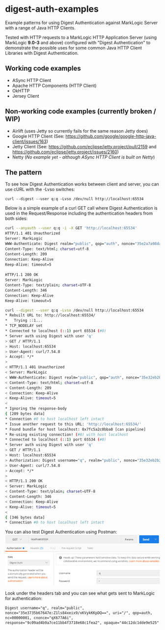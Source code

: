 # digest-auth-examples

Example patterns for using Digest Authentication against MarkLogic Server with a range of Java HTTP Clients.

Tested with HTTP requests to a MarkLogic HTTP Application Server (using MarkLogic **9.0-3** and above) configured with "Digest Authentication" to demonstrate the possible uses for some common Java HTTP Client Libraries with Digest Authentication.

## Working code examples

- ASync HTTP Client
- Apache HTTP Components (HTTP Client)
- OkHTTP
- Jersey Client

## Non-working code examples (currently broken / WIP)

- Airlift (uses Jetty so currently fails for the same reason Jetty does)
- Google HTTP Client (See: https://github.com/google/google-http-java-client/issues/163)
- Jetty Client (See: https://github.com/eclipse/jetty.project/pull/2159 and https://github.com/eclipse/jetty.project/issues/2160)
- Netty (_No example yet - although ASync HTTP Client is built on Netty_)

## The pattern

To see how Digest Authentication works between client and server, you can use cURL with the -Lvso switches:

```
curl --digest --user q:q -Lvso /dev/null http://localhost:65534
```

Below is a simple example of a curl GET call where Digest Authentication is used in the Request/Response including the authentication headers from both sides:

```bash
curl --anyauth --user q:q -i -X GET 'http://localhost:65534'
HTTP/1.1 401 Unauthorized
Server: MarkLogic
WWW-Authenticate: Digest realm="public", qop="auth", nonce="35e2a7a98da338:IZsXr6ZTryi4ct7ZtWMC7g==", opaque="23928c8c7e58e1ea"
Content-Type: text/html; charset=utf-8
Content-Length: 209
Connection: Keep-Alive
Keep-Alive: timeout=5

HTTP/1.1 200 OK
Server: MarkLogic
Content-Type: text/plain; charset=UTF-8
Content-Length: 346
Connection: Keep-Alive
Keep-Alive: timeout=5
```

```bash
curl --digest --user q:q -Lvso /dev/null http://localhost:65534
* Rebuilt URL to: http://localhost:65534/
*   Trying ::1...
* TCP_NODELAY set
* Connected to localhost (::1) port 65534 (#0)
* Server auth using Digest with user 'q'
> GET / HTTP/1.1
> Host: localhost:65534
> User-Agent: curl/7.54.0
> Accept: */*
>
< HTTP/1.1 401 Unauthorized
< Server: MarkLogic
< WWW-Authenticate: Digest realm="public", qop="auth", nonce="35e32eb2b27240:wLUp/u/8HKC2UEk7fkmkDA==", opaque="5ed25b49530f2224"
< Content-Type: text/html; charset=utf-8
< Content-Length: 209
< Connection: Keep-Alive
< Keep-Alive: timeout=5
<
* Ignoring the response-body
{ [209 bytes data]
* Connection #0 to host localhost left intact
* Issue another request to this URL: 'http://localhost:65534/'
* Found bundle for host localhost: 0x7fc5a2c0bba0 [can pipeline]
* Re-using existing connection! (#0) with host localhost
* Connected to localhost (::1) port 65534 (#0)
* Server auth using Digest with user 'q'
> GET / HTTP/1.1
> Host: localhost:65534
> Authorization: Digest username="q", realm="public", nonce="35e32eb2b27240:wLUp/u/8HKC2UEk7fkmkDA==", uri="/", cnonce="MWIzNjAxNWY1MzliOWI0Y2UxNDcyZjY5ZjE2Y2ZiZjU=", nc=00000001, qop=auth, response="f7f00dce41fc1a0b0200758922e697f3", opaque="5ed25b49530f2224"
> User-Agent: curl/7.54.0
> Accept: */*
>
< HTTP/1.1 200 OK
< Server: MarkLogic
< Content-Type: text/plain; charset=UTF-8
< Content-Length: 346
< Connection: Keep-Alive
< Keep-Alive: timeout=5
<
{ [346 bytes data]
* Connection #0 to host localhost left intact
```

You can also test Digest Authentication using Postman:
![Postman Configuation for Digest Auth](src/main/resources/postman-example.png "Postman Configuation for Digest Auth")

Look under the headers tab and you can see what gets sent to MarkLogic for authentication:
```
Digest username="q", realm="public", nonce="35e3735b67647e:Z1ls84xeix9/xKVykKKpDQ==", uri="/", qop=auth, nc=00000001, cnonce="qX677A6i", response="9c09ad4b9a7ce11bb4f3718e68c1fea2", opaque="44c12dc1dde9e525"
```
